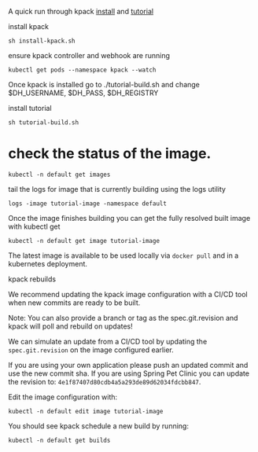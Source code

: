 A quick run through kpack [install](https://github.com/pivotal/kpack/blob/master/docs/install.md    ) and [tutorial](https://github.com/pivotal/kpack/blob/master/docs/tutorial.md)

install kpack
```
sh install-kpack.sh
```

ensure kpack controller and webhook are running

```
kubectl get pods --namespace kpack --watch
```

Once kpack is installed go to ./tutorial-build.sh and change $DH_USERNAME, $DH_PASS, $DH_REGISTRY

install tutorial

```
sh tutorial-build.sh
```

# check the status of the image.

```
kubectl -n default get images
```
 tail the logs for image that is currently building using the logs utility

```
logs -image tutorial-image -namespace default
```

Once the image finishes building you can get the fully resolved built image with kubectl get
```
kubectl -n default get image tutorial-image
```

The latest image is available to be used locally via `docker pull` and in a kubernetes deployment.

kpack rebuilds

We recommend updating the kpack image configuration with a CI/CD tool when new commits are ready to be built.

Note: You can also provide a branch or tag as the spec.git.revision and kpack will poll and rebuild on updates!

We can simulate an update from a CI/CD tool by updating the `spec.git.revision` on the image configured earlier.

If you are using your own application please push an updated commit and use the new commit sha. If you are using Spring Pet Clinic you can update the revision to: `4e1f87407d80cdb4a5a293de89d62034fdcbb847`.

Edit the image configuration with:
```
kubectl -n default edit image tutorial-image
``` 
You should see kpack schedule a new build by running:
```
kubectl -n default get builds
```